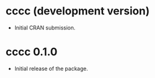 # cccc (development version)

* Initial CRAN submission.

# cccc 0.1.0

- Initial release of the package.
